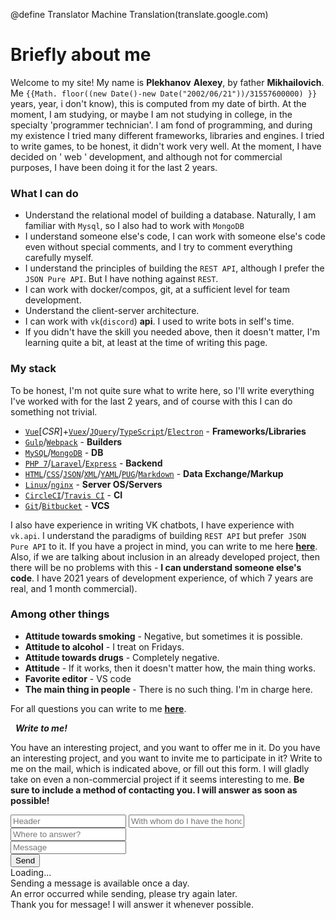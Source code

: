@define Translator Machine Translation(translate.google.com)

# Briefly about me
Welcome to my site! My name is **Plekhanov** **Alexey**, by father **Mikhailovich**. Me `{{Math. floor((new Date()-new Date("2002/06/21"))/31557600000) }}` years, year, i don't know), this is computed from my date of birth. At the moment, I am studying, or maybe I am not studying in college, in the specialty 'programmer technician'. I am fond of programming, and during my existence I tried many different frameworks, libraries and engines. I tried to write games, to be honest, it didn't work very well. At the moment, I have decided on ' web ' development, and although not for commercial purposes, I have been doing it for the last 2 years.

### What I can do
* Understand the relational model of building a database. Naturally, I am familiar with `Mysql`, so I also had to work with `MongoDB`
* I understand someone else's code, I can work with someone else's code even without special comments, and I try to comment everything carefully myself.
* I understand the principles of building the `REST API`, although I prefer the `JSON Pure API`. But I have nothing against `REST`.
* I can work with docker/compos, git, at a sufficient level for team development.
* Understand the client-server architecture.
* I can work with `vk`(`discord`) **api**. I used to write bots in self's time.
* If you didn't have the skill you needed above, then it doesn't matter, I'm learning quite a bit, at least at the time of writing this page.

### My stack
To be honest, I'm not quite sure what to write here, so I'll write everything I've worked with for the last 2 years, and of course with this I can do something not trivial.

* [`Vue`](https://vuejs.org)[*CSR*]+[`Vuex`](https://vuex.vuejs.org)/[`JQuery`](https://jquery.com/)/[`TypeScript`](https://www.typescriptlang.org/)/[`Electron`](https://www.electronjs.org/) - **Frameworks/Libraries**
* [`Gulp`](https://gulpjs.com/)/[`Webpack`](https://webpack.js.org/) - **Builders**
* [`MySQL`](https://www.mysql.com/)/[`MongoDB`](https://www.mongodb.com) - **DB**
* [`PHP 7`](https://www.php.net)/[`Laravel`](https://laravel.com/)/[`Express`](https://expressjs.com/) - **Backend**
* [`HTML`](https://wikipedia.org/wiki/HTML)/[`CSS`](https://wikipedia.org/wiki/CSS)/[`JSON`](https://en.wikipedia.org/wiki/JSON)/[`XML`](https://wikipedia.org/wiki/XML)/[`YAML`](https://wikipedia.org/wiki/YAML)/[`PUG`](https://pugjs.org)/[`Markdown`](https://wikipedia.org/wiki/Markdown) - **Data Exchange/Markup**
* [`Linux`](https://wikipedia.org/wiki/Linux)/[`nginx`](https://nginx.org/en/) - **Server OS/Servers**
* [`CircleCI`](https://circleci.com/)/[`Travis CI`](https://travis-ci.com) - **CI**
* [`Git`](https://github.com/)/[`Bitbucket`](https://bitbucket.org/) - **VCS**

I also have experience in writing VK chatbots, I have experience with `vk.api`. I understand the paradigms of building `REST API` but prefer` JSON Pure API` to it. If you have a project in mind, you can write to me here [**here**](mailto:astecom@mailru). Also, if we are talking about inclusion in an already developed project, then there will be no problems with this - **I can understand someone else's code**. I have 2021 years of development experience, of which 7 years are real, and 1 month commercial).

### Among other things

* **Attitude towards smoking** - Negative, but sometimes it is possible.
* **Attitude to alcohol** - I treat on Fridays.
* **Attitude towards drugs** - Completely negative.
* **Attitude** - If it works, then it doesn't matter how, the main thing works.
* **Favorite editor** - VS code
* **The main thing in people** - There is no such thing. I'm in charge here.

For all questions you can write to me [**here**](mailto:astecom@mailru).

<form class='auto-form' action='https://as-host.000webhostapp.com/method/new_order' check='https://as-host.000webhostapp.com/method/can_create_order'>
    <h5 style='margin: 0.25rem 0.5rem;'> Write to me! </h5>
    <p> 
        You have an interesting project, and you want to offer me in it. Do you have an interesting project, and you want to invite me to participate in it? Write to me on the mail, which is indicated above, or fill out this form. I will gladly take on even a non-commercial project if it seems interesting to me.
        <strong> Be sure to include a method of contacting you. I will answer as soon as possible! </strong>
    </p>
    <input class='auto-input' name='header' type='text' minLength='5' required maxLength='50' placeholder='Header'>
    <input class='auto-input' name='name' type='text' minLength='5' required maxLength='50' placeholder='With whom do I have the honor?'>
    <input class='auto-input' name='email' type='email' minLength='5' required maxLength='50' placeholder='Where to answer?'>
    <div class='auto-message'>
        <input class='auto-input mdtarget' name='body' minLength='50' placeholder='Message'>
    </div>
    <input class='auto-submit'  type='submit' value='Send'>
    <div type='loading' class='active'>
        Loading...
    </div>
    <div type='check-fail'>
        Sending a message is available once a day.
    </div>
    <div type='error'>
        An error occurred while sending, please try again later.
    </div>
    <div type='success'>
        Thank you for message! I will answer it whenever possible.
    </div>
</form>